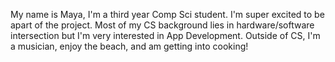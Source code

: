 My name is Maya, I'm a third year Comp Sci student. I'm super excited to be apart of the project. Most of my CS background lies in hardware/software intersection but I'm very interested in App Development. Outside of CS, I'm a musician, enjoy the beach, and am getting into cooking!

